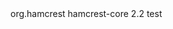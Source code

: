 <dependency>
    <groupId>org.hamcrest</groupId>
    <artifactId>hamcrest-core</artifactId>
    <version>2.2</version>
    <scope>test</scope>
</dependency>
